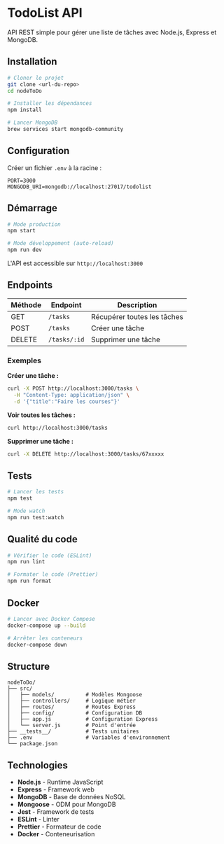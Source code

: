 # TodoList API

API REST simple pour gérer une liste de tâches avec Node.js, Express et MongoDB.

## Installation

```bash
# Cloner le projet
git clone <url-du-repo>
cd nodeToDo

# Installer les dépendances
npm install

# Lancer MongoDB
brew services start mongodb-community
```

## Configuration

Créer un fichier `.env` à la racine :

```env
PORT=3000
MONGODB_URI=mongodb://localhost:27017/todolist
```

## Démarrage

```bash
# Mode production
npm start

# Mode développement (auto-reload)
npm run dev
```

L'API est accessible sur `http://localhost:3000`

## Endpoints

| Méthode | Endpoint        | Description              |
|---------|-----------------|--------------------------|
| GET     | `/tasks`        | Récupérer toutes les tâches |
| POST    | `/tasks`        | Créer une tâche          |
| DELETE  | `/tasks/:id`    | Supprimer une tâche      |

### Exemples

**Créer une tâche :**
```bash
curl -X POST http://localhost:3000/tasks \
  -H "Content-Type: application/json" \
  -d '{"title":"Faire les courses"}'
```

**Voir toutes les tâches :**
```bash
curl http://localhost:3000/tasks
```

**Supprimer une tâche :**
```bash
curl -X DELETE http://localhost:3000/tasks/67xxxxx
```

## Tests

```bash
# Lancer les tests
npm test

# Mode watch
npm run test:watch
```

## Qualité du code

```bash
# Vérifier le code (ESLint)
npm run lint

# Formater le code (Prettier)
npm run format
```

## Docker

```bash
# Lancer avec Docker Compose
docker-compose up --build

# Arrêter les conteneurs
docker-compose down
```

## Structure

```
nodeToDo/
├── src/
│   ├── models/          # Modèles Mongoose
│   ├── controllers/     # Logique métier
│   ├── routes/          # Routes Express
│   ├── config/          # Configuration DB
│   ├── app.js           # Configuration Express
│   └── server.js        # Point d'entrée
├── __tests__/           # Tests unitaires
├── .env                 # Variables d'environnement
└── package.json
```

## Technologies

- **Node.js** - Runtime JavaScript
- **Express** - Framework web
- **MongoDB** - Base de données NoSQL
- **Mongoose** - ODM pour MongoDB
- **Jest** - Framework de tests
- **ESLint** - Linter
- **Prettier** - Formateur de code
- **Docker** - Conteneurisation